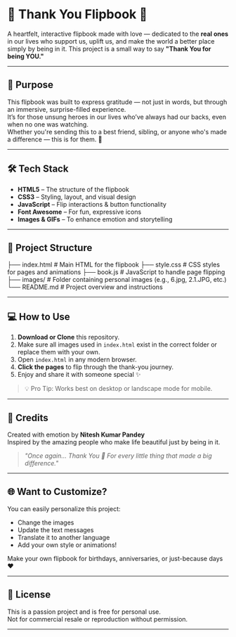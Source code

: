# 💖 Thank You Flipbook 🌟

A heartfelt, interactive flipbook made with love — dedicated to the **real ones** in our lives who support us, uplift us, and make the world a better place simply by being in it. This project is a small way to say **"Thank You for being YOU."**

---

## 🎯 Purpose

This flipbook was built to express gratitude — not just in words, but through an immersive, surprise-filled experience.<br>
It’s for those unsung heroes in our lives who’ve always had our backs, even when no one was watching.<br>
Whether you're sending this to a best friend, sibling, or anyone who's made a difference — this is for them. 💌<br>

---

## 🛠 Tech Stack

- **HTML5** – The structure of the flipbook
- **CSS3** – Styling, layout, and visual design
- **JavaScript** – Flip interactions & button functionality
- **Font Awesome** – For fun, expressive icons
- **Images & GIFs** – To enhance emotion and storytelling

---

## 📁 Project Structure

├── index.html # Main HTML for the flipbook
├── style.css # CSS styles for pages and animations
├── book.js # JavaScript to handle page flipping
├── images/ # Folder containing personal images (e.g., 6.jpg, 2.1.JPG, etc.)
└── README.md # Project overview and instructions



---

## 💻 How to Use

1. **Download or Clone** this repository.
2. Make sure all images used in `index.html` exist in the correct folder or replace them with your own.
3. Open `index.html` in any modern browser.
4. **Click the pages** to flip through the thank-you journey.
5. Enjoy and share it with someone special ✨

> 💡 Pro Tip: Works best on desktop or landscape mode for mobile.

---

## 🙏 Credits

Created with emotion by **Nitesh Kumar Pandey**  
Inspired by the amazing people who make life beautiful just by being in it.

> *"Once again... Thank You 💖 For every little thing that made a big difference."*

---

## 🌐 Want to Customize?

You can easily personalize this project:
- Change the images
- Update the text messages
- Translate it to another language
- Add your own style or animations!

Make your own flipbook for birthdays, anniversaries, or just-because days ❤️

---

## 🪪 License

This is a passion project and is free for personal use.  
Not for commercial resale or reproduction without permission.

---

